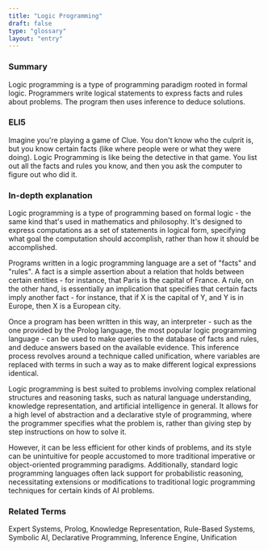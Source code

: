 ```yaml
---
title: "Logic Programming"
draft: false
type: "glossary"
layout: "entry"
---
```


### Summary
Logic programming is a type of programming paradigm rooted in formal logic. Programmers write logical statements to express facts and rules about problems. The program then uses inference to deduce solutions.

### ELI5
Imagine you're playing a game of Clue. You don't know who the culprit is, but you know certain facts (like where people were or what they were doing). Logic Programming is like being the detective in that game. You list out all the facts and rules you know, and then you ask the computer to figure out who did it.

### In-depth explanation
Logic programming is a type of programming based on formal logic - the same kind that's used in mathematics and philosophy. It's designed to express computations as a set of statements in logical form, specifying what goal the computation should accomplish, rather than how it should be accomplished.

Programs written in a logic programming language are a set of "facts" and "rules". A fact is a simple assertion about a relation that holds between certain entities - for instance, that Paris is the capital of France. A rule, on the other hand, is essentially an implication that specifies that certain facts imply another fact - for instance, that if X is the capital of Y, and Y is in Europe, then X is a European city.

Once a program has been written in this way, an interpreter - such as the one provided by the Prolog language, the most popular logic programming language - can be used to make queries to the database of facts and rules, and deduce answers based on the available evidence. This inference process revolves around a technique called unification, where variables are replaced with terms in such a way as to make different logical expressions identical.

Logic programming is best suited to problems involving complex relational structures and reasoning tasks, such as natural language understanding, knowledge representation, and artificial intelligence in general. It allows for a high level of abstraction and a declarative style of programming, where the programmer specifies what the problem is, rather than giving step by step instructions on how to solve it.

However, it can be less efficient for other kinds of problems, and its style can be unintuitive for people accustomed to more traditional imperative or object-oriented programming paradigms. Additionally, standard logic programming languages often lack support for probabilistic reasoning, necessitating extensions or modifications to traditional logic programming techniques for certain kinds of AI problems.

### Related Terms
Expert Systems, Prolog, Knowledge Representation, Rule-Based Systems, Symbolic AI, Declarative Programming, Inference Engine, Unification
